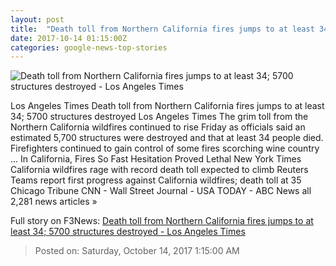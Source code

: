 ```yaml
---
layout: post
title:  "Death toll from Northern California fires jumps to at least 34; 5700 structures destroyed - Los Angeles Times"
date: 2017-10-14 01:15:00Z
categories: google-news-top-stories
---
```


![Death toll from Northern California fires jumps to at least 34; 5700 structures destroyed - Los Angeles Times](http://www.trbimg.com/img-59e0d839/turbine/la-me-ln-fires-20171013)

Los Angeles Times Death toll from Northern California fires jumps to at least 34; 5700 structures destroyed Los Angeles Times The grim toll from the Northern California wildfires continued to rise Friday as officials said an estimated 5,700 structures were destroyed and that at least 34 people died. Firefighters continued to gain control of some fires scorching wine country ... In California, Fires So Fast Hesitation Proved Lethal New York Times California wildfires rage with record death toll expected to climb Reuters Teams report first progress against California wildfires; death toll at 35 Chicago Tribune CNN - Wall Street Journal - USA TODAY - ABC News all 2,281 news articles »


Full story on F3News: [Death toll from Northern California fires jumps to at least 34; 5700 structures destroyed - Los Angeles Times](http://www.f3nws.com/n/tTdjgC)

> Posted on: Saturday, October 14, 2017 1:15:00 AM
